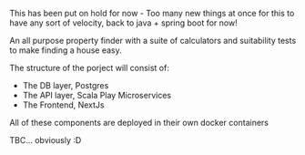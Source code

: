 
This has been put on hold for now - Too many new things at once for this to have any sort of velocity, back to java + spring boot for now!


An all purpose property finder with a suite of calculators and suitability tests to make finding a house easy.

The structure of the porject will consist of:
- The DB layer, Postgres
- The API layer, Scala Play Microservices
- The Frontend, NextJs

All of these components are deployed in their own docker containers

TBC... obviously :D

